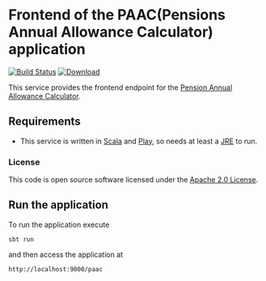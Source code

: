 Frontend of the PAAC(Pensions Annual Allowance Calculator) application
======================================================================
[![Build Status](https://travis-ci.org/hmrc/paac-frontend.svg)](https://travis-ci.org/hmrc/paac-frontend) [ ![Download](https://api.bintray.com/packages/hmrc/releases/paac-frontend/images/download.svg) ](https://bintray.com/hmrc/releases/paac-frontend/_latestVersion)

This service provides the frontend endpoint for the [Pension Annual Allowance Calculator](https://github.com/hmrc/paac).

Requirements
------------
* This service is written in [Scala](http://www.scala-lang.org/) and [Play](http://playframework.com/), so needs at least a [JRE](https://www.java.com/en/download/) to run.

### License

This code is open source software licensed under the [Apache 2.0 License]("http://www.apache.org/licenses/LICENSE-2.0.html").


## Run the application

To run the application execute

```
sbt run
```

and then access the application at

```
http://localhost:9000/paac
```
